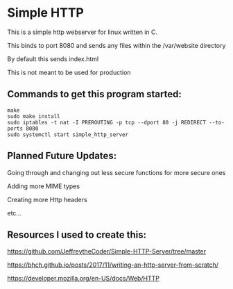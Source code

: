 # Simple HTTP

This is a simple http webserver for linux written in C.

This binds to port 8080 and sends any files within the /var/website directory

By default this sends index.html

This is not meant to be used for production

## Commands to get this program started:
```shell
make
sudo make install
sudo iptables -t nat -I PREROUTING -p tcp --dport 80 -j REDIRECT --to-ports 8080
sudo systemctl start simple_http_server
```

## Planned Future Updates:

Going through and changing out less secure functions for more secure ones

Adding more MIME types

Creating more Http headers

etc...

## Resources I used to create this:
https://github.com/JeffreytheCoder/Simple-HTTP-Server/tree/master

https://bhch.github.io/posts/2017/11/writing-an-http-server-from-scratch/

https://developer.mozilla.org/en-US/docs/Web/HTTP

